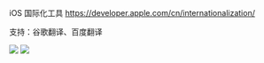 
iOS 国际化工具
https://developer.apple.com/cn/internationalization/

支持：谷歌翻译、百度翻译
<!-- ![](gg.png)
![](bd.png)
![](yd.png) -->

![](https://cdn.nlark.com/yuque/0/2020/png/221886/1606362795515-d22a90c7-761e-418b-9ead-be8669396e37.png)
![](https://cdn.nlark.com/yuque/0/2020/png/221886/1606362794766-bc3f8600-5f7b-4846-bd3c-a1092cf69ae5.png?x-oss-process=image%2Fresize%2Cw_1466)



